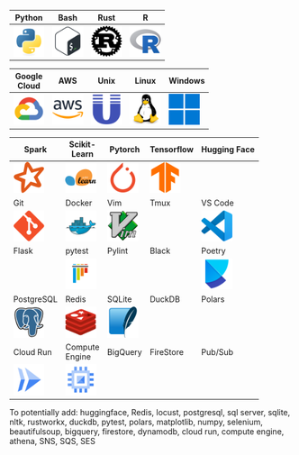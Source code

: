 | Python | Bash | Rust | R |
|----------|----------|----------|-----|
|  <img src="https://github.com/devicons/devicon/blob/master/icons/python/python-original.svg" title="Python"  alt="Python" width="55" height="55"/> |  <img src="https://github.com/devicons/devicon/blob/master/icons/bash/bash-original.svg" title="Bash"  alt="Bash" width="55" height="55"/> |  <img src="https://github.com/devicons/devicon/blob/master/icons/rust/rust-original.svg" title="Rust" alt="Rust" width="55" height="55"/> |  <img src="https://github.com/devicons/devicon/blob/master/icons/r/r-original.svg" title="R" alt="R" width="55" height="55"/>|

| Google<br>Cloud | AWS | Unix | Linux | Windows
|-----------------|-----|------|-------|-----------
| <img src="https://github.com/devicons/devicon/blob/master/icons/googlecloud/googlecloud-original.svg" title="GCP" alt="GCP" width="55" height="55"/> | <img src="https://github.com/devicons/devicon/blob/master/icons/amazonwebservices/amazonwebservices-original-wordmark.svg" title="AWS" alt="AWS" width="55" height="55"/> | <img src="https://github.com/devicons/devicon/blob/master/icons/unix/unix-original.svg" title="Unix" alt="Unix" width="55" height="55"/> | <img src="https://github.com/devicons/devicon/blob/master/icons/linux/linux-original.svg" title="Linux" alt="Linux" width="55" height="55"/> | <img src="https://github.com/devicons/devicon/blob/master/icons/windows11/windows11-original.svg" title="Windows" alt="Windows" width="55" height="55"/> |

| Spark | Scikit-<br>Learn | Pytorch | Tensorflow | Hugging Face |
|-------|--------------|---------|------------|--------------|
| <img src="https://github.com/devicons/devicon/blob/master/icons/apachespark/apachespark-original.svg" title="Spark" alt="Spark" width="55" height="55"/> | <img src="https://github.com/devicons/devicon/blob/master/icons/scikitlearn/scikitlearn-original.svg" title="sklearn" alt="sklearn" width="55" height="55"/> | <img src="https://github.com/devicons/devicon/blob/master/icons/pytorch/pytorch-original.svg" title="pytorch" alt="pytorch" width="55" height="55"/> | <img src="https://github.com/devicons/devicon/blob/master/icons/tensorflow/tensorflow-original.svg" title="tensorflow" alt="tensorflow" width="55" height="55"/> | |
| Git | Docker | Vim | Tmux | VS Code |
| <img src="https://github.com/devicons/devicon/blob/master/icons/git/git-original.svg" title="Git" alt="Git" width="55" height="55"/> | <img src="https://github.com/devicons/devicon/blob/master/icons/docker/docker-original.svg" title="Docker" alt="Docker" width="55" height="55"/> | <img src="https://github.com/devicons/devicon/blob/master/icons/vim/vim-original.svg" title="Vim" alt="Vim" width="55" height="55"/> |  | <img src="https://github.com/devicons/devicon/blob/master/icons/vscode/vscode-original.svg" title="VS Code" alt="VS Code" width="55" height="55"/> | 
| Flask | pytest | Pylint | Black | Poetry |
| | <img src="https://github.com/devicons/devicon/blob/master/icons/pytest/pytest-original.svg" title="pytest" alt="pytest" width="55" height="55"/>| | | <img src="https://github.com/devicons/devicon/blob/master/icons/poetry/poetry-original.svg" title="Poetry" alt="Poetry" width="55" height="55"/> | |
| PostgreSQL | Redis | SQLite | DuckDB | Polars |
| <img src="https://github.com/devicons/devicon/blob/master/icons/postgresql/postgresql-original.svg" title="PostgreSQL" alt="PostgreSQL" width="55" height="55"/> | <img src="https://github.com/devicons/devicon/blob/master/icons/redis/redis-original.svg" title="Redis" alt="Redis" width="55" height="55"/> | <img src="https://github.com/devicons/devicon/blob/master/icons/sqlite/sqlite-original.svg" title="SQLite" alt="SQLite" width="55" height="55"/> | | |
| Cloud Run | Compute<br>Engine | BigQuery | FireStore | Pub/Sub |
|<img src="./icons/cloud-run.svg" title="Cloud Run" alt="Cloud Run" width="55" height="55"/> | <img src="./icons/compute-engine.svg" title="Compute<br>Engine" alt="Compute<br>Engine" width="55" height="55"/>|          |           |         |


To potentially add: huggingface, Redis, locust, postgresql, sql server, sqlite, nltk, rustworkx, duckdb, pytest, polars, matplotlib, numpy, selenium, beautifulsoup, bigquery, firestore, dynamodb, cloud run, compute engine, athena, SNS, SQS, SES
